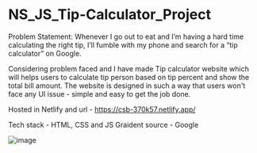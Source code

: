 # NS_JS_Tip-Calculator_Project

Problem Statement: Whenever I go out to eat and I’m having a hard time calculating the 
right tip, I’ll fumble with my phone and search for a “tip calculator” on Google.

Considering problem faced and I have made Tip calculator website which will helps users to calculate tip person based on tip percent and show the total bill amount.
The website is designed in such a way that users won't face any UI issue - simple and easy to get the job done.

Hosted in Netlify and url - https://csb-370k57.netlify.app/

Tech stack - HTML, CSS and JS
Graident source - Google

![image](https://user-images.githubusercontent.com/29736723/187064357-d50ee727-f26e-4719-9864-220d75920ee7.png)



